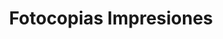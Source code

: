 ---
title: "Fotocopias Impresiones"
url: /ciudad-satelite/fotocopias-impresiones/
shop: Schreibwaren
---